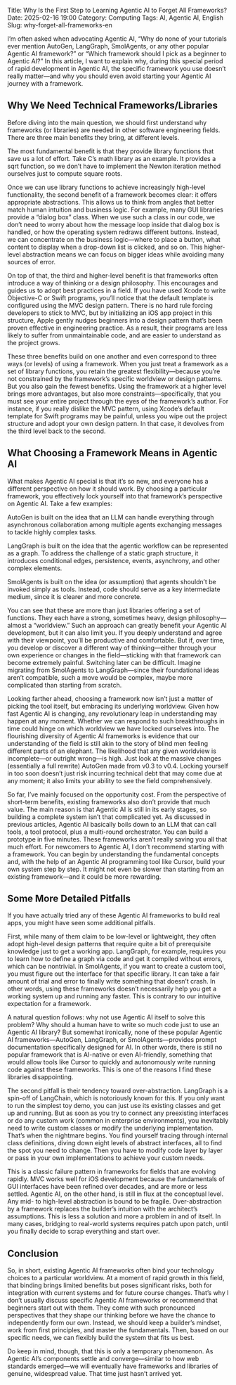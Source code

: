 Title: Why Is the First Step to Learning Agentic AI to Forget All Frameworks?
Date: 2025-02-16 19:00
Category: Computing
Tags: AI, Agentic AI, English
Slug: why-forget-all-frameworks-en

I’m often asked when advocating Agentic AI, “Why do none of your tutorials ever mention AutoGen, LangGraph, SmolAgents, or any other popular Agentic AI framework?” or “Which framework should I pick as a beginner to Agentic AI?” In this article, I want to explain why, during this special period of rapid development in Agentic AI, the specific framework you use doesn’t really matter—and why you should even avoid starting your Agentic AI journey with a framework.

## Why We Need Technical Frameworks/Libraries

Before diving into the main question, we should first understand why frameworks (or libraries) are needed in other software engineering fields. There are three main benefits they bring, at different levels.

The most fundamental benefit is that they provide library functions that save us a lot of effort. Take C’s math library as an example. It provides a sqrt function, so we don’t have to implement the Newton iteration method ourselves just to compute square roots.

Once we can use library functions to achieve increasingly high-level functionality, the second benefit of a framework becomes clear: it offers appropriate abstractions. This allows us to think from angles that better match human intuition and business logic. For example, many GUI libraries provide a “dialog box” class. When we use such a class in our code, we don’t need to worry about how the message loop inside that dialog box is handled, or how the operating system redraws different buttons. Instead, we can concentrate on the business logic—where to place a button, what content to display when a drop-down list is clicked, and so on. This higher-level abstraction means we can focus on bigger ideas while avoiding many sources of error.

On top of that, the third and higher-level benefit is that frameworks often introduce a way of thinking or a design philosophy. This encourages and guides us to adopt best practices in a field. If you have used Xcode to write Objective-C or Swift programs, you’ll notice that the default template is configured using the MVC design pattern. There is no hard rule forcing developers to stick to MVC, but by initializing an iOS app project in this structure, Apple gently nudges beginners into a design pattern that’s been proven effective in engineering practice. As a result, their programs are less likely to suffer from unmaintainable code, and are easier to understand as the project grows.

These three benefits build on one another and even correspond to three ways (or levels) of using a framework. When you just treat a framework as a set of library functions, you retain the greatest flexibility—because you’re not constrained by the framework’s specific worldview or design patterns. But you also gain the fewest benefits. Using the framework at a higher level brings more advantages, but also more constraints—specifically, that you must see your entire project through the eyes of the framework’s author. For instance, if you really dislike the MVC pattern, using Xcode’s default template for Swift programs may be painful, unless you wipe out the project structure and adopt your own design pattern. In that case, it devolves from the third level back to the second.

## What Choosing a Framework Means in Agentic AI

What makes Agentic AI special is that it’s so new, and everyone has a different perspective on how it should work. By choosing a particular framework, you effectively lock yourself into that framework’s perspective on Agentic AI. Take a few examples:

AutoGen is built on the idea that an LLM can handle everything through asynchronous collaboration among multiple agents exchanging messages to tackle highly complex tasks.

LangGraph is built on the idea that the agentic workflow can be represented as a graph. To address the challenge of a static graph structure, it introduces conditional edges, persistence, events, asynchrony, and other complex elements.

SmolAgents is built on the idea (or assumption) that agents shouldn’t be invoked simply as tools. Instead, code should serve as a key intermediate medium, since it is clearer and more concrete.

You can see that these are more than just libraries offering a set of functions. They each have a strong, sometimes heavy, design philosophy—almost a “worldview.” Such an approach can greatly benefit your Agentic AI development, but it can also limit you. If you deeply understand and agree with their viewpoint, you’ll be productive and comfortable. But if, over time, you develop or discover a different way of thinking—either through your own experience or changes in the field—sticking with that framework can become extremely painful. Switching later can be difficult. Imagine migrating from SmolAgents to LangGraph—since their foundational ideas aren’t compatible, such a move would be complex, maybe more complicated than starting from scratch.

Looking farther ahead, choosing a framework now isn’t just a matter of picking the tool itself, but embracing its underlying worldview. Given how fast Agentic AI is changing, any revolutionary leap in understanding may happen at any moment. Whether we can respond to such breakthroughs in time could hinge on which worldview we have locked ourselves into. The flourishing diversity of Agentic AI frameworks is evidence that our understanding of the field is still akin to the story of blind men feeling different parts of an elephant. The likelihood that any given worldview is incomplete—or outright wrong—is high. Just look at the massive changes (essentially a full rewrite) AutoGen made from v0.3 to v0.4. Locking yourself in too soon doesn’t just risk incurring technical debt that may come due at any moment; it also limits your ability to see the field comprehensively.

So far, I’ve mainly focused on the opportunity cost. From the perspective of short-term benefits, existing frameworks also don’t provide that much value. The main reason is that Agentic AI is still in its early stages, so building a complete system isn’t that complicated yet. As discussed in previous articles, Agentic AI basically boils down to an LLM that can call tools, a tool protocol, plus a multi-round orchestrator. You can build a prototype in five minutes. These frameworks aren’t really saving you all that much effort. For newcomers to Agentic AI, I don’t recommend starting with a framework. You can begin by understanding the fundamental concepts and, with the help of an Agentic AI programming tool like Cursor, build your own system step by step. It might not even be slower than starting from an existing framework—and it could be more rewarding.

## Some More Detailed Pitfalls

If you have actually tried any of these Agentic AI frameworks to build real apps, you might have seen some additional pitfalls.

First, while many of them claim to be low-level or lightweight, they often adopt high-level design patterns that require quite a bit of prerequisite knowledge just to get a working app. LangGraph, for example, requires you to learn how to define a graph via code and get it compiled without errors, which can be nontrivial. In SmolAgents, if you want to create a custom tool, you must figure out the interface for that specific library. It can take a fair amount of trial and error to finally write something that doesn’t crash. In other words, using these frameworks doesn’t necessarily help you get a working system up and running any faster. This is contrary to our intuitive expectation for a framework.

A natural question follows: why not use Agentic AI itself to solve this problem? Why should a human have to write so much code just to use an Agentic AI library? But somewhat ironically, none of these popular Agentic AI frameworks—AutoGen, LangGraph, or SmolAgents—provides prompt documentation specifically designed for AI. In other words, there is still no popular framework that is AI-native or even AI-friendly, something that would allow tools like Cursor to quickly and autonomously write running code against these frameworks. This is one of the reasons I find these libraries disappointing.

The second pitfall is their tendency toward over-abstraction. LangGraph is a spin-off of LangChain, which is notoriously known for this. If you only want to run the simplest toy demo, you can just use its existing classes and get up and running. But as soon as you try to connect any preexisting interfaces or do any custom work (common in enterprise environments), you inevitably need to write custom classes or modify the underlying implementation. That’s when the nightmare begins. You find yourself tracing through internal class definitions, diving down eight levels of abstract interfaces, all to find the spot you need to change. Then you have to modify code layer by layer or pass in your own implementations to achieve your custom needs.

This is a classic failure pattern in frameworks for fields that are evolving rapidly. MVC works well for iOS development because the fundamentals of GUI interfaces have been refined over decades, and are more or less settled. Agentic AI, on the other hand, is still in flux at the conceptual level. Any mid- to high-level abstraction is bound to be fragile. Over-abstraction by a framework replaces the builder’s intuition with the architect’s assumptions. This is less a solution and more a problem in and of itself. In many cases, bridging to real-world systems requires patch upon patch, until you finally decide to scrap everything and start over.

## Conclusion

So, in short, existing Agentic AI frameworks often bind your technology choices to a particular worldview. At a moment of rapid growth in this field, that binding brings limited benefits but poses significant risks, both for integration with current systems and for future course changes. That’s why I don’t usually discuss specific Agentic AI frameworks or recommend that beginners start out with them. They come with such pronounced perspectives that they shape our thinking before we have the chance to independently form our own. Instead, we should keep a builder’s mindset, work from first principles, and master the fundamentals. Then, based on our specific needs, we can flexibly build the system that fits us best.

Do keep in mind, though, that this is only a temporary phenomenon. As Agentic AI’s components settle and converge—similar to how web standards emerged—we will eventually have frameworks and libraries of genuine, widespread value. That time just hasn’t arrived yet.